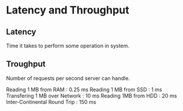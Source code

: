 # Latency and Throughput

## Latency
Time it takes to perform some operation in system.

## Troughput
Number of requests per second server can handle.

  Reading       1 MB from RAM  : 0.25 ms
  Reading 1 MB from SSD : 1 ms
  Transfering 1 MB over Network : 10 ms
  Reading 1MB from HDD  : 20 ms
  Inter-Continental Round Trip : 150 ms 